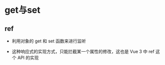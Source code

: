 # get与set

## ref

*   利用对象的 get 和 set 函数来进行监听

*   这种响应式的实现方式，只能拦截某一个属性的修改，这也是 Vue 3 中 ref 这个 API 的实现

